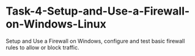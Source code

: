 # Task-4-Setup-and-Use-a-Firewall-on-Windows-Linux
Setup and Use a Firewall on Windows, configure and test basic firewall rules to allow or block traffic.
